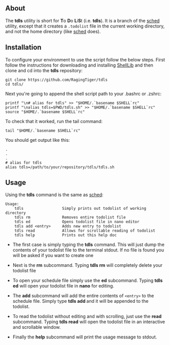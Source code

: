 ## About
The **tdls** utility is short for **T**o **D**o **L**i**S**t (i.e. **tdls**).
It is a branch of the [sched](https://raginttiger.github.io/sched/)
utility, except that it creates a `.todolist` file in the current working
directory, and not the home directory (like [sched](https://raginttiger.github.io/sched/) does).

## Installation
To configure your environment to use the script follow the below steps. First
follow the instructions for downloading and installing [ShellLib](https://github.com/RagingTiger/ShellLib) and then clone and cd into
the **tdls** repository:

```
git clone https://github.com/RagingTiger/tdls
cd tdls/
```

Next you're going to append the shell script path to your .bashrc or .zshrc:

```
printf "\n# alias for tdls" >> "$HOME/.`basename $SHELL`rc"
printf "\nalias tdls=$PWD/tdls.sh" >> "$HOME/.`basename $SHELL`rc"
source "$HOME/.`basename $SHELL`rc"
```

To check that it worked, run the tail command:

```
tail "$HOME/.`basename $SHELL`rc"
```

You should get output like this:

```
.
.
.
# alias for tdls
alias tdls=/path/to/your/repository/tdls/tdls.sh
```

## Usage
Using the **tdls** command is the same as [sched](https://raginttiger.github.io/sched/):

```
Usage:
    tdls                 Simply prints out todolist of working directory
    tdls rm              Removes entire todolist file
    tdls ed              Opens todolist file in nano editor
    tdls add <entry>     Adds new entry to todolist
    tdls read            Allows for scrollable reading of todolist
    tdls help            Prints out this help doc          
```

 * The first case is simply typing the **tdls** command. This will just dump
the contents of your todolist file to the terminal stdout. If no file is found
you will be asked if you want to create one

* Next is the **rm** subcommand. Typing **tdls rm** will completely delete your
todolist file

* To open your schedule file simply use the **ed** subcommand. Typing
**tdls ed** will open your todolist file in **nano** for editing.

* The **add** subcommand will add the entire contents of ```<entry>``` to the
schedule file. Simply type **tdls add <entry>** and it will be appended to
the todolist.

* To read the todolist without editing and with scrolling, just use the **read**
subcommand. Typing **tdls read** will open the todolist file in an interactive
and scrollable window.

* Finally the **help** subcommand will print the usage message to stdout.
